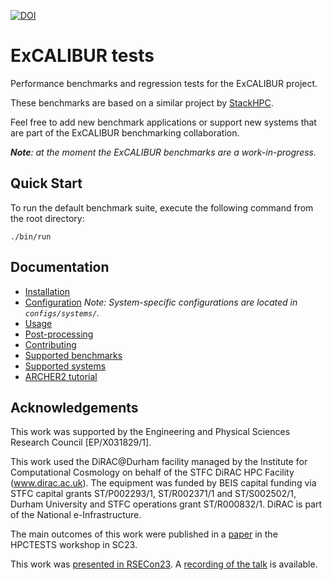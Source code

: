 [
![DOI](https://zenodo.org/badge/381099159.svg)
](https://zenodo.org/doi/10.5281/zenodo.11144871)

# ExCALIBUR tests

Performance benchmarks and regression tests for the ExCALIBUR project.

These benchmarks are based on a similar project by
[StackHPC](https://github.com/stackhpc/hpc-tests).

Feel free to add new benchmark applications or support new systems that are part of the
ExCALIBUR benchmarking collaboration.

_**Note**: at the moment the ExCALIBUR benchmarks are a work-in-progress._

## Quick Start

To run the default benchmark suite, execute the following command from the root directory:

`./bin/run`

## Documentation

- [Installation](https://ukri-excalibur.github.io/excalibur-tests/install/)
- [Configuration](https://ukri-excalibur.github.io/excalibur-tests/setup/)
_Note: System-specific configurations are located in `configs/systems/`._
- [Usage](https://ukri-excalibur.github.io/excalibur-tests/use/)
- [Post-processing](https://ukri-excalibur.github.io/excalibur-tests/post-processing/)
- [Contributing](https://ukri-excalibur.github.io/excalibur-tests/contributing/)
- [Supported benchmarks](https://ukri-excalibur.github.io/excalibur-tests/apps/)
- [Supported systems](https://ukri-excalibur.github.io/excalibur-tests/systems/)
- [ARCHER2 tutorial](https://ukri-excalibur.github.io/excalibur-tests/tutorial/tutorial/)

## Acknowledgements

This work was supported by the Engineering and Physical Sciences
Research Council [EP/X031829/1].

This work used the DiRAC@Durham facility managed by the Institute for Computational 
Cosmology on behalf of the STFC DiRAC HPC Facility (www.dirac.ac.uk). The equipment 
was funded by BEIS capital funding via STFC capital grants ST/P002293/1, ST/R002371/1
and ST/S002502/1, Durham University and STFC operations grant ST/R000832/1. 
DiRAC is part of the National e-Infrastructure.

The main outcomes of this work were published in a [paper](https://dl.acm.org/doi/10.1145/3624062.3624133) in the HPCTESTS workshop in SC23.

This work was [presented in RSECon23](https://virtual.oxfordabstracts.com/#/event/4430/submission/74). A [recording of the talk](https://youtu.be/vpTD_tJqWOA?si=zl9sWvPEQYyPhJTV) is available.